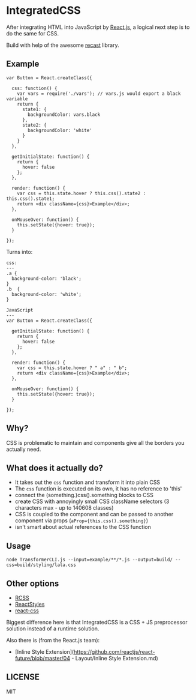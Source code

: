 IntegratedCSS
===
After integrating HTML into JavaScript by [React.js](http://github.com/facebook/react), a logical next step is to do the same for CSS.

Build with help of the awesome [recast](http://github.com/benjamn/recast) library.

Example
---
```
var Button = React.createClass({

  css: function() {
    var vars = require('./vars'); // vars.js would export a black variable
    return {
      state1: {
        backgroundColor: vars.black
      },
      state2: {
        backgroundColor: 'white'
      }
    }
  },

  getInitialState: function() {
    return {
      hover: false
    };
  },

  render: function() {
    var css = this.state.hover ? this.css().state2 : this.css().state1;
    return <div className={css}>Example</div>;
  },

  onMouseOver: function() {
    this.setState({hover: true});
  }

});
```

Turns into:

```
css:
---
.a {
  background-color: 'black';
}
.b  {
  background-color: 'white';
}

JavaScript
---
var Button = React.createClass({

  getInitialState: function() {
    return {
      hover: false
    };
  },

  render: function() {
    var css = this.state.hover ? " a" : " b";
    return <div className={css}>Example</div>;
  },

  onMouseOver: function() {
    this.setState({hover: true});
  }

});
```

Why?
---
CSS is problematic to maintain and components give all the borders you actually need.

What does it actually do?
---
- It takes out the ``css`` function and transform it into plain CSS
- The ``css`` function is executed on its own, it has no reference to 'this'
- connect the (something.)css().something blocks to CSS
- create CSS with annoyingly small CSS className selectors (3 characters max - up to 140608 classes)
- CSS is coupled to the component and can be passed to another component via props (``aProp={this.css().something}``)
- isn't smart about actual references to the CSS function

Usage
---
```
node TransformerCLI.js --input=example/**/*.js --output=build/ --css=build/styling/lala.css
```

Other options
---
- [RCSS](https://github.com/chenglou/rcss)
- [ReactStyles](https://github.com/hedgerwang/react-styles)
- [react-css](https://github.com/elierotenberg/react-css)

Biggest difference here is that IntegratedCSS is a CSS + JS preprocessor solution instead of a runtime solution.

Also there is (from the React.js team):
- [Inline Style Extension](https://github.com/reactjs/react-future/blob/master/04 - Layout/Inline Style Extension.md)

LICENSE
---
MIT
